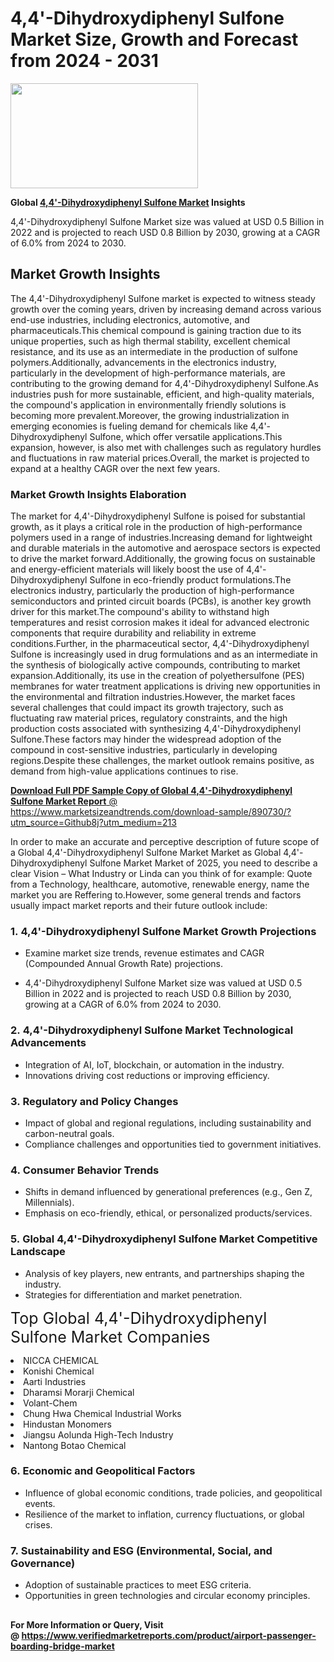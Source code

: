 <H1>4,4'-Dihydroxydiphenyl Sulfone Market Size, Growth and Forecast from 2024 - 2031</H1><img class="aligncenter size-medium wp-image-584254" src="https://thirdeyenews.in/wp-content/uploads/2024/09/Global-Market-Research-300x168.jpeg" alt="" width="300" height="168" /><p><strong>Global&nbsp;<a href="https://www.marketsizeandtrends.com/download-sample/890730/?utm_source=Github8j?utm_medium=213">4,4'-Dihydroxydiphenyl Sulfone Market</a> Insights</strong></p><p>4,4'-Dihydroxydiphenyl Sulfone Market size was valued at USD 0.5 Billion in 2022 and is projected to reach USD 0.8 Billion by 2030, growing at a CAGR of 6.0% from 2024 to 2030.</p><p><h2>Market Growth Insights</h2> The 4,4'-Dihydroxydiphenyl Sulfone market is expected to witness steady growth over the coming years, driven by increasing demand across various end-use industries, including electronics, automotive, and pharmaceuticals.This chemical compound is gaining traction due to its unique properties, such as high thermal stability, excellent chemical resistance, and its use as an intermediate in the production of sulfone polymers.Additionally, advancements in the electronics industry, particularly in the development of high-performance materials, are contributing to the growing demand for 4,4'-Dihydroxydiphenyl Sulfone.As industries push for more sustainable, efficient, and high-quality materials, the compound's application in environmentally friendly solutions is becoming more prevalent.Moreover, the growing industrialization in emerging economies is fueling demand for chemicals like 4,4'-Dihydroxydiphenyl Sulfone, which offer versatile applications.This expansion, however, is also met with challenges such as regulatory hurdles and fluctuations in raw material prices.Overall, the market is projected to expand at a healthy CAGR over the next few years.<p><a href="sample_download_link_here"></a></p> <h3>Market Growth Insights Elaboration</h3> The market for 4,4'-Dihydroxydiphenyl Sulfone is poised for substantial growth, as it plays a critical role in the production of high-performance polymers used in a range of industries.Increasing demand for lightweight and durable materials in the automotive and aerospace sectors is expected to drive the market forward.Additionally, the growing focus on sustainable and energy-efficient materials will likely boost the use of 4,4'-Dihydroxydiphenyl Sulfone in eco-friendly product formulations.The electronics industry, particularly the production of high-performance semiconductors and printed circuit boards (PCBs), is another key growth driver for this market.The compound's ability to withstand high temperatures and resist corrosion makes it ideal for advanced electronic components that require durability and reliability in extreme conditions.Further, in the pharmaceutical sector, 4,4'-Dihydroxydiphenyl Sulfone is increasingly used in drug formulations and as an intermediate in the synthesis of biologically active compounds, contributing to market expansion.Additionally, its use in the creation of polyethersulfone (PES) membranes for water treatment applications is driving new opportunities in the environmental and filtration industries.However, the market faces several challenges that could impact its growth trajectory, such as fluctuating raw material prices, regulatory constraints, and the high production costs associated with synthesizing 4,4'-Dihydroxydiphenyl Sulfone.These factors may hinder the widespread adoption of the compound in cost-sensitive industries, particularly in developing regions.Despite these challenges, the market outlook remains positive, as demand from high-value applications continues to rise.<p><a href="get_more_link_here"></p><p><span class=""><strong>Download Full PDF Sample Copy of Global 4,4'-Dihydroxydiphenyl Sulfone Market Report</strong> @ <a href="https://www.marketsizeandtrends.com/download-sample/890730/?utm_source=Github8j?utm_medium=213" target="_blank">https://www.marketsizeandtrends.com/download-sample/890730/?utm_source=Github8j?utm_medium=213</a></span></p><p>In order to make an accurate and perceptive description of future scope of a Global&nbsp;4,4'-Dihydroxydiphenyl Sulfone Market Market as Global&nbsp;4,4'-Dihydroxydiphenyl Sulfone Market Market of 2025, you need to describe a clear Vision &ndash; What Industry or Linda can you think of for example: Quote from a Technology, healthcare, automotive, renewable energy, name the market you are Reffering to.However, some general trends and factors usually impact market reports and their future outlook include:</p><h3>1.&nbsp;<strong>4,4'-Dihydroxydiphenyl Sulfone Market Growth Projections</strong></h3><ul><li>Examine market size trends, revenue estimates and CAGR (Compounded Annual Growth Rate) projections.</li><li><p>4,4'-Dihydroxydiphenyl Sulfone Market size was valued at USD 0.5 Billion in 2022 and is projected to reach USD 0.8 Billion by 2030, growing at a CAGR of 6.0% from 2024 to 2030.</p></li></ul><h3>2.&nbsp;<strong>4,4'-Dihydroxydiphenyl Sulfone Market Technological Advancements</strong></h3><ul><li>Integration of AI, IoT, blockchain, or automation in the industry.</li><li>Innovations driving cost reductions or improving efficiency.</li></ul><h3>3.&nbsp;<strong>Regulatory and Policy Changes</strong></h3><ul><li>Impact of global and regional regulations, including sustainability and carbon-neutral goals.</li><li>Compliance challenges and opportunities tied to government initiatives.</li></ul><h3>4.&nbsp;<strong>Consumer Behavior Trends</strong></h3><ul><li>Shifts in demand influenced by generational preferences (e.g., Gen Z, Millennials).</li><li>Emphasis on eco-friendly, ethical, or personalized products/services.</li></ul><h3>5.&nbsp;<strong>Global 4,4'-Dihydroxydiphenyl Sulfone Market Competitive Landscape</strong></h3><ul><li>Analysis of key players, new entrants, and partnerships shaping the industry.</li><li>Strategies for differentiation and market penetration.</li></ul><p data-pm-slice="1 1 []"><span style="color: inherit; font-family: inherit; font-size: 25px;">Top Global 4,4'-Dihydroxydiphenyl Sulfone Market Companies</span></p><div class="" data-test-id=""><p><li>NICCA CHEMICAL</li><li> Konishi Chemical</li><li> Aarti Industries</li><li> Dharamsi Morarji Chemical</li><li> Volant-Chem</li><li> Chung Hwa Chemical Industrial Works</li><li> Hindustan Monomers</li><li> Jiangsu Aolunda High-Tech Industry</li><li> Nantong Botao Chemical</li></p></div><h3>6.&nbsp;<strong>Economic and Geopolitical Factors</strong></h3><ul><li>Influence of global economic conditions, trade policies, and geopolitical events.</li><li>Resilience of the market to inflation, currency fluctuations, or global crises.</li></ul><h3>7.&nbsp;<strong>Sustainability and ESG (Environmental, Social, and Governance)</strong></h3><ul><li>Adoption of sustainable practices to meet ESG criteria.</li><li>Opportunities in green technologies and circular economy principles.</li></ul><h2><strong style="font-size: 14px;">For More Information or Query, Visit @&nbsp;</strong><a style="background-color: #ffffff; font-size: 14px;" href="https://www.marketsizeandtrends.com/report/44-dihydroxydiphenyl-sulfone-market/" target="_blank">https://www.verifiedmarketreports.com/product/airport-passenger-boarding-bridge-market</a></h2>